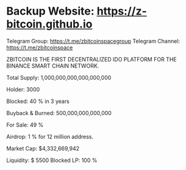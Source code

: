 # Backup Website: https://z-bitcoin.github.io
Telegram Group: https://t.me/zbitcoinspacegroup
Telegram Channel: https://t.me/zbitcoinspace

ZBITCOIN IS THE FIRST DECENTRALIZED IDO PLATFORM FOR THE BINANCE SMART CHAIN NETWORK.

Total Supply:
1,000,000,000,000,000,000

Holder: 3000

Blocked: 40 % in 3 years

Buyback & Burned: 500,000,000,000,000

For Sale: 49 %

Airdrop: 1 % for 12 million address.

Market Cap:
$4,332,669,942

Liquidity: $ 5500
Blocked LP: 100 % 

